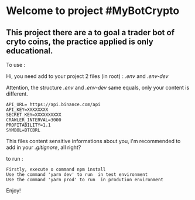 <h1>Welcome to project #MyBotCrypto</h1>

<h2>This project there are a to goal a trader bot of cryto coins, the practice applied is only educational. </h2>

<strong>  </strong>

To use : 

Hi, you need add to your project 2 files (in root) : <i>.env</i>  and <i>.env-dev</i>

<storng>Attention, the structure <i>.env</i> and <i>.env-dev</i> same equals, only your content is different. </strong>

```
API_URL= https://api.binance.com/api
API_KEY=XXXXXXXX 
SECRET_KEY=XXXXXXXXXX 
CRAWLER_INTERVAL=3000
PROFITABILITY=1.1  
SYMBOL=BTCBRL 

```

This files content sensitive informations about you, i'm recommended to add in your <i>.gitignore</i>, all right?

to run : 
```
Firstly, execute o command npm install 
Use the command 'yarn dev' to run  in test environment  
Use the command 'yarn prod' to run  in prodution environment 
```


Enjoy!
